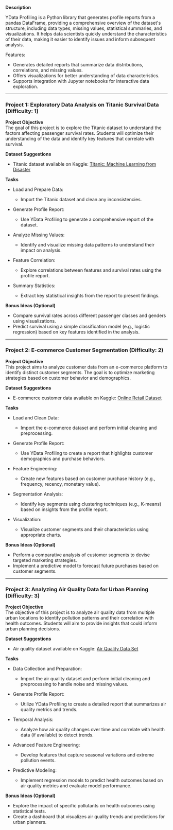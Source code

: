 **Description**

YData Profiling is a Python library that generates profile reports from a pandas DataFrame, providing a comprehensive overview of the dataset's structure, including data types, missing values, statistical summaries, and visualizations. It helps data scientists quickly understand the characteristics of their data, making it easier to identify issues and inform subsequent analysis.

Features:

- Generates detailed reports that summarize data distributions, correlations, and missing values.
- Offers visualizations for better understanding of data characteristics.
- Supports integration with Jupyter notebooks for interactive data exploration.

---

### Project 1: Exploratory Data Analysis on Titanic Survival Data (Difficulty: 1)

**Project Objective**  
The goal of this project is to explore the Titanic dataset to understand the factors affecting passenger survival rates. Students will optimize their understanding of the data and identify key features that correlate with survival.

**Dataset Suggestions**  
- Titanic dataset available on Kaggle: [Titanic: Machine Learning from Disaster](https://www.kaggle.com/c/titanic/data)

**Tasks**  
- Load and Prepare Data:
  - Import the Titanic dataset and clean any inconsistencies.
  
- Generate Profile Report:
  - Use YData Profiling to generate a comprehensive report of the dataset.
  
- Analyze Missing Values:
  - Identify and visualize missing data patterns to understand their impact on analysis.
  
- Feature Correlation:
  - Explore correlations between features and survival rates using the profile report.
  
- Summary Statistics:
  - Extract key statistical insights from the report to present findings.

**Bonus Ideas (Optional)**  
- Compare survival rates across different passenger classes and genders using visualizations.
- Predict survival using a simple classification model (e.g., logistic regression) based on key features identified in the analysis.

---

### Project 2: E-commerce Customer Segmentation (Difficulty: 2)

**Project Objective**  
This project aims to analyze customer data from an e-commerce platform to identify distinct customer segments. The goal is to optimize marketing strategies based on customer behavior and demographics.

**Dataset Suggestions**  
- E-commerce customer data available on Kaggle: [Online Retail Dataset](https://www.kaggle.com/datasets/irfanasrullah/online-retail-dataset)

**Tasks**  
- Load and Clean Data:
  - Import the e-commerce dataset and perform initial cleaning and preprocessing.
  
- Generate Profile Report:
  - Use YData Profiling to create a report that highlights customer demographics and purchase behaviors.
  
- Feature Engineering:
  - Create new features based on customer purchase history (e.g., frequency, recency, monetary value).
  
- Segmentation Analysis:
  - Identify key segments using clustering techniques (e.g., K-means) based on insights from the profile report.
  
- Visualization:
  - Visualize customer segments and their characteristics using appropriate charts.

**Bonus Ideas (Optional)**  
- Perform a comparative analysis of customer segments to devise targeted marketing strategies.
- Implement a predictive model to forecast future purchases based on customer segments.

---

### Project 3: Analyzing Air Quality Data for Urban Planning (Difficulty: 3)

**Project Objective**  
The objective of this project is to analyze air quality data from multiple urban locations to identify pollution patterns and their correlation with health outcomes. Students will aim to provide insights that could inform urban planning decisions.

**Dataset Suggestions**  
- Air quality dataset available on Kaggle: [Air Quality Data Set](https://www.kaggle.com/datasets/uciml/air-quality-data-set)

**Tasks**  
- Data Collection and Preparation:
  - Import the air quality dataset and perform initial cleaning and preprocessing to handle noise and missing values.
  
- Generate Profile Report:
  - Utilize YData Profiling to create a detailed report that summarizes air quality metrics and trends.
  
- Temporal Analysis:
  - Analyze how air quality changes over time and correlate with health data (if available) to detect trends.
  
- Advanced Feature Engineering:
  - Develop features that capture seasonal variations and extreme pollution events.
  
- Predictive Modeling:
  - Implement regression models to predict health outcomes based on air quality metrics and evaluate model performance.

**Bonus Ideas (Optional)**  
- Explore the impact of specific pollutants on health outcomes using statistical tests.
- Create a dashboard that visualizes air quality trends and predictions for urban planners.

